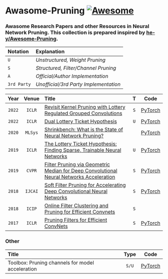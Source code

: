 # Awasome-Pruning [![Awesome](https://awesome.re/badge.svg)](https://awesome.re)

### Awasome Research Papers and other Resources in Neural Network Pruning. This collection is prepared inspired by [he-y/Awesome-Pruning](https://github.com/he-y/Awesome-Pruning).

| Notation  | Explanation | 
|:----------|:----------- |
|   `U`       |*Unstructured, Weight Pruning* |
|   `S`       |*Structured, Filter/Channel Pruning* |
|   `A`       |*Official/Author Implementation* |  
|   `3rd Party`|*Unofficial/3rd Party Implementation* |  

| Year   | Venue | Title | T | Code |
|:------:|:-----:|:------|:----:|:----:|
| `2022`   | `ICLR`  | [Revisit Kernel Pruning with Lottery Regulated Grouped Convolutions](https://openreview.net/forum?id=LdEhiMG9WLO) | `S` | [PyTorch](https://github.com/choH/lottery_regulated_grouped_kernel_pruning) | 
| `2022`   | `ICLR`  | [Dual Lottery Ticket Hypothesis](https://openreview.net/forum?id=fOsN52jn25l) | `U` |[PyTorch ](https://github.com/yueb17/DLTH) | 
| `2020`   | `MLSys`  | [Shrinkbench: What is the State of Neural Network Pruning?](https://arxiv.org/abs/2003.03033) | | [PyTorch ](https://github.com/JJGO/shrinkbench) |
| `2019`   | `ICLR` | [The Lottery Ticket Hypothesis: Finding Sparse, Trainable Neural Networks](https://openreview.net/forum?id=rJl-b3RcF7) | `U` | [PyTorch](https://github.com/facebookresearch/open_lth) |
| `2019`   | `CVPR` | [Filter Pruning via Geometric Median for Deep Convolutional Neural Networks Acceleration](https://openaccess.thecvf.com/content_CVPR_2019/html/He_Filter_Pruning_via_Geometric_Median_for_Deep_Convolutional_Neural_Networks_CVPR_2019_paper.html) | `S` |[PyTorch ](https://github.com/he-y/filter-pruning-geometric-median) | 
| `2018`   | `IJCAI` | [Soft Filter Pruning for Accelerating Deep Convolutional Neural Networks](https://www.ijcai.org/proceedings/2018/0309.pdf) | `S` | [PyTorch ](https://github.com/he-y/soft-filter-pruning) | 
| `2018`   | `ICIP` | [Online Filter Clustering and Pruning for Efficient Convnets](https://ieeexplore.ieee.org/abstract/document/8451123) | `S` |  |
| `2017`   | `ICLR` | [Pruning Filters for Efficient ConvNets](https://openreview.net/forum?id=rJqFGTslg) | `S` | [PyTorch](doc/PFEC.md) |


### Other

| Title | Type | Code |
|:------ |:------: |:-----:|
| Toolbox: Pruning channels for model acceleration | `S/U` | [PyTorch](https://github.com/VainF/Torch-Pruning) |

